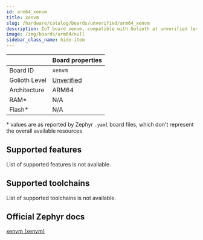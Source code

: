 ```yaml
---
id: arm64_xenvm
title: xenvm
slug: /hardware/catalog/boards/unverified/arm64_xenvm
description: IoT board xenvm, compatible with Golioth at unverified level.
image: /img/boards/arm64/null
sidebar_class_name: hide-item
---
```


[//]: # (This is an auto-generated file, do not edit! Changes to it will be lost upon re-generation)



|                | Board properties     |
| -------------  | -------------------- |
| Board ID       | `xenvm` |
| Golioth Level  | [Unverified](/hardware#unverified-boards) |
| Architecture   | ARM64 |
| RAM*           | N/A |
| Flash*         | N/A |

\* values are as reported by Zephyr `.yaml` board files, which don't represent the overall available resources



## Supported features

List of supported features is not available.

## Supported toolchains

List of supported toolchains is not available.

## Official Zephyr docs

[xenvm (xenvm)](https://docs.zephyrproject.org/latest/boards/arm64/xenvm/doc/index.html)
